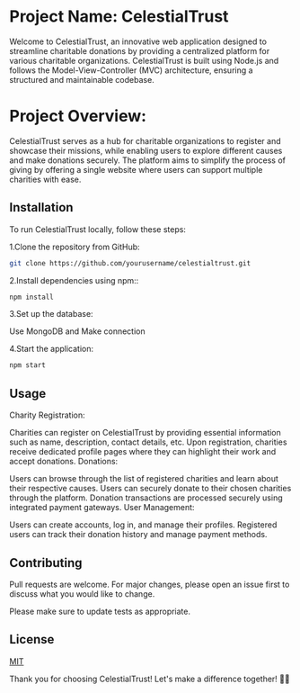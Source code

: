 # Project Name: CelestialTrust

Welcome to CelestialTrust, an innovative web application designed to streamline charitable donations by providing a centralized platform for various charitable organizations. CelestialTrust is built using Node.js and follows the Model-View-Controller (MVC) architecture, ensuring a structured and maintainable codebase.

# Project Overview:

CelestialTrust serves as a hub for charitable organizations to register and showcase their missions, while enabling users to explore different causes and make donations securely. The platform aims to simplify the process of giving by offering a single website where users can support multiple charities with ease.


## Installation

To run CelestialTrust locally, follow these steps:

1.Clone the repository from GitHub:
```bash
git clone https://github.com/yourusername/celestialtrust.git
```


2.Install dependencies using npm::
```bash
npm install
```

3.Set up the database:

Use MongoDB and Make connection

4.Start the application:
```bash
npm start
```

## Usage

Charity Registration:

Charities can register on CelestialTrust by providing essential information such as name, description, contact details, etc.
Upon registration, charities receive dedicated profile pages where they can highlight their work and accept donations.
Donations:

Users can browse through the list of registered charities and learn about their respective causes.
Users can securely donate to their chosen charities through the platform.
Donation transactions are processed securely using integrated payment gateways.
User Management:

Users can create accounts, log in, and manage their profiles.
Registered users can track their donation history and manage payment methods.

## Contributing

Pull requests are welcome. For major changes, please open an issue first
to discuss what you would like to change.

Please make sure to update tests as appropriate.

## License

[MIT](https://choosealicense.com/licenses/mit/)

Thank you for choosing CelestialTrust! Let's make a difference together! 🌟🤝